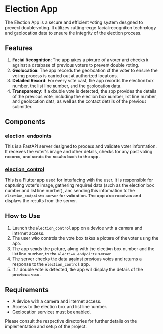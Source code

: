 # Election App

The Election App is a secure and efficient voting system designed to prevent double voting. It utilizes cutting-edge facial recognition technology and geolocation data to ensure the integrity of the election process.

## Features

1. **Facial Recognition**: The app takes a picture of a voter and checks it against a database of previous voters to prevent double voting.
2. **Geolocation**: The app records the geolocation of the voter to ensure the voting process is carried out at authorized locations.
3. **Detailed Record**: For every vote cast, the app records the election box number, the list line number, and the geolocation data.
4. **Transparency**: If a double vote is detected, the app provides the details of the previous vote, including the election box number, list line number, and geolocation data, as well as the contact details of the previous submitter.

## Components

### [election_endpoints](https://github.com/cappittall/election/tree/master/election_endpoints)

This is a FastAPI server designed to process and validate voter information. It receives the voter's image and other details, checks for any past voting records, and sends the results back to the app.

### [election_control](https://github.com/cappittall/election/tree/master/election_control)

This is a Flutter app used for interfacing with the user. It is responsible for capturing voter's image, gathering required data (such as the election box number and list line number), and sending this information to the `election_endpoints` server for validation. The app also receives and displays the results from the server.

## How to Use

1. Launch the `election_control` app on a device with a camera and internet access.
2. The user who controls the vote box takes a picture of the voter using the app.
3. The app sends the picture, along with the election box number and the list line number, to the `election_endpoints` server.
4. The server checks the data against previous votes and returns a response to the `election_control` app.
5. If a double vote is detected, the app will display the details of the previous vote.

## Requirements

* A device with a camera and internet access.
* Access to the election box and list line number.
* Geolocation services must be enabled.

Please consult the respective directories for further details on the implementation and setup of the project.
